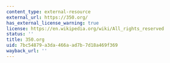 ```yaml
---
content_type: external-resource
external_url: https://350.org/
has_external_license_warning: true
license: https://en.wikipedia.org/wiki/All_rights_reserved
status: ''
title: 350.org
uid: 7bc54879-a3da-466a-ad7b-7d18a469f369
wayback_url: ''
---
```

